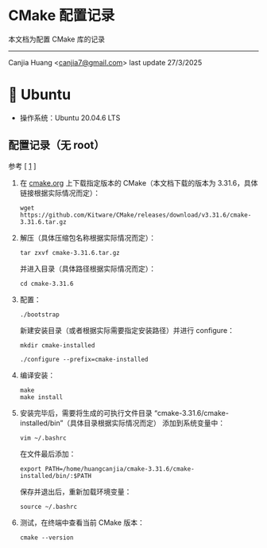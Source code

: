 # CMake 配置记录

本文档为配置 CMake 库的记录

---
Canjia Huang <<canjia7@gmail.com>> last update 27/3/2025

# :penguin: Ubuntu

- 操作系统：Ubuntu 20.04.6 LTS

## 配置记录（无 root）

参考 [ [1] ]

1. 在 [cmake.org](https://cmake.org/download/) 上下载指定版本的 CMake（本文档下载的版本为 3.31.6，具体链接根据实际情况而定）：

    ```
    wget https://github.com/Kitware/CMake/releases/download/v3.31.6/cmake-3.31.6.tar.gz
    ```

2. 解压（具体压缩包名称根据实际情况而定）：

    ```
    tar zxvf cmake-3.31.6.tar.gz
    ```

    并进入目录（具体路径根据实际情况而定）：

    ```
    cd cmake-3.31.6
    ```

3. 配置：

    ```
    ./bootstrap
    ```

    新建安装目录（或者根据实际需要指定安装路径）并进行 configure：

    ```
    mkdir cmake-installed
    ```

    ```
    ./configure --prefix=cmake-installed
    ```

4. 编译安装：

    ```
    make
    make install
    ```

5. 安装完毕后，需要将生成的可执行文件目录 “cmake-3.31.6/cmake-installed/bin”（具体目录根据实际情况而定） 添加到系统变量中：

    ```
    vim ~/.bashrc
    ```

    在文件最后添加：

    ```
    export PATH=/home/huangcanjia/cmake-3.31.6/cmake-installed/bin/:$PATH
    ```

    保存并退出后，重新加载环境变量：

    ```
    source ~/.bashrc
    ```

6. 测试，在终端中查看当前 CMake 版本：

    ```
    cmake --version
    ```

[1]: https://blog.csdn.net/weixin_41317766/article/details/118557246